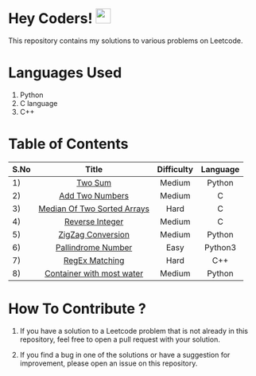 <h1> Hey Coders! <img src="https://raw.githubusercontent.com/nixin72/nixin72/master/wave.gif" width="30px"></h1>
This repository contains my solutions to various problems on Leetcode. 

# Languages Used

1) Python
2) C language
3) C++

# Table of Contents

| S.No | Title |  Difficulty    |      Language         |
| :---         |      :---:     |     :---:              |       :---:   |
| 1)   | <a href="https://github.com/vanshsehgal08/LeetCode-Solutions/blob/main/1)%20Two%20Sum.py"> Two Sum</a> |  Medium       |       Python   |
| 2)   | <a href="https://github.com/vanshsehgal08/LeetCode-Solutions/blob/main/2)%20Add%20Two%20Numbers.c"> Add Two Numbers</a>    |     Medium   |       C        | 
| 3)   | <a href="https://github.com/vanshsehgal08/LeetCode-Solutions/blob/main/3)%20Median%20of%20Two%20Sorted%20Arrays.c">Median Of Two Sorted Arrays </a> |Hard|C    | 
| 4)   | <a href="https://github.com/vanshsehgal08/LeetCode-Solutions/blob/main/4)%20Reverse%20Integer.c"> Reverse Integer</a>    |     Medium   |       C        |
| 5)   | <a href="https://github.com/vanshsehgal08/LeetCode-Solutions/blob/main/5)%20ZigZag%20Conversion.py"> ZigZag Conversion</a>    |     Medium   |  Python       |
| 6)   | <a href="https://github.com/vanshsehgal08/LeetCode-Solutions/blob/main/6)%20Pallindrome%20Number.py"> Pallindrome Number</a>    |     Easy   |  Python3       |
| 7)   | <a href="https://github.com/vanshsehgal08/LeetCode-Solutions/blob/main/7)%20Regular%20Expression%20Matching.cpp"> RegEx Matching</a>    |  Hard   |  C++    |
| 8)   | <a href="https://github.com/vanshsehgal08/LeetCode-Solutions/blob/main/7)%20Regular%20Expression%20Matching.cpp"> Container with most water</a>|Medium|Python  |



# How To Contribute ?
1) If you have a solution to a Leetcode problem that is not already in this repository, feel free to open a pull request with your solution.

2) If you find a bug in one of the solutions or have a suggestion for improvement, please open an issue on this repository.

